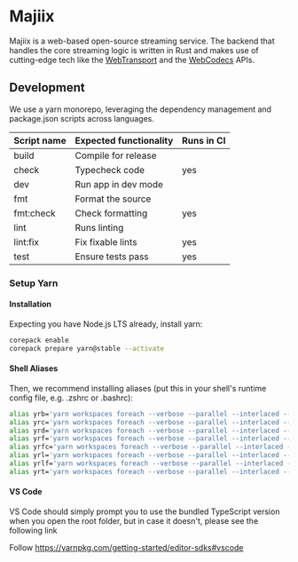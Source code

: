 # Majiix

Majiix is a web-based open-source streaming service. The backend that handles the core streaming logic is written in Rust and makes use of cutting-edge tech like the [WebTransport](https://developer.mozilla.org/en-US/docs/Web/API/WebTransport) and the [WebCodecs](https://developer.mozilla.org/en-US/docs/Web/API/WebCodecs_API) APIs.

## Development

We use a yarn monorepo, leveraging the dependency management and package.json scripts across languages.

| Script name | Expected functionality | Runs in CI |
| ----------- | ---------------------- | ---------- |
| build       | Compile for release    |            |
| check       | Typecheck code         | yes        |
| dev         | Run app in dev mode    |            |
| fmt         | Format the source      |            |
| fmt:check   | Check formatting       | yes        |
| lint        | Runs linting           |            |
| lint:fix    | Fix fixable lints      | yes        |
| test        | Ensure tests pass      | yes        |

### Setup Yarn

#### Installation

Expecting you have Node.js LTS already, install yarn:

```sh
corepack enable
corepack prepare yarn@stable --activate
```

#### Shell Aliases

Then, we recommend installing aliases (put this in your shell's runtime config file, e.g. .zshrc or .bashrc):

```sh
alias yrb='yarn workspaces foreach --verbose --parallel --interlaced --recursive --topological-dev run build'
alias yrc='yarn workspaces foreach --verbose --parallel --interlaced --recursive run check'
alias yrd='yarn workspaces foreach --verbose --parallel --interlaced --recursive run dev'
alias yrf='yarn workspaces foreach --verbose --parallel --interlaced --recursive run fmt'
alias yrfc='yarn workspaces foreach --verbose --parallel --interlaced --recursive run fmt:check'
alias yrl='yarn workspaces foreach --verbose --parallel --interlaced --recursive run lint'
alias yrlf='yarn workspaces foreach --verbose --parallel --interlaced --recursive run lint:fix'
alias yrt='yarn workspaces foreach --verbose --parallel --interlaced --recursive run test'
```

#### VS Code

VS Code should simply prompt you to use the bundled TypeScript version when you open the root folder, but in case it doesn't, please see the following link

Follow https://yarnpkg.com/getting-started/editor-sdks#vscode
